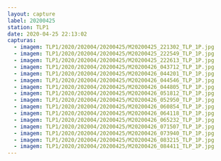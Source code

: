 ```yaml
---
layout: capture
label: 20200425
station: TLP1
date: 2020-04-25 22:13:02
capturas:
  - imagem: TLP1/2020/202004/20200425/M20200425_221302_TLP_1P.jpg
  - imagem: TLP1/2020/202004/20200425/M20200425_222549_TLP_1P.jpg
  - imagem: TLP1/2020/202004/20200425/M20200425_222613_TLP_1P.jpg
  - imagem: TLP1/2020/202004/20200425/M20200426_043712_TLP_1P.jpg
  - imagem: TLP1/2020/202004/20200425/M20200426_044201_TLP_1P.jpg
  - imagem: TLP1/2020/202004/20200425/M20200426_044546_TLP_1P.jpg
  - imagem: TLP1/2020/202004/20200425/M20200426_044805_TLP_1P.jpg
  - imagem: TLP1/2020/202004/20200425/M20200426_051812_TLP_1P.jpg
  - imagem: TLP1/2020/202004/20200425/M20200426_052950_TLP_1P.jpg
  - imagem: TLP1/2020/202004/20200425/M20200426_060854_TLP_1P.jpg
  - imagem: TLP1/2020/202004/20200425/M20200426_064118_TLP_1P.jpg
  - imagem: TLP1/2020/202004/20200425/M20200426_065232_TLP_1P.jpg
  - imagem: TLP1/2020/202004/20200425/M20200426_071507_TLP_1P.jpg
  - imagem: TLP1/2020/202004/20200425/M20200426_073940_TLP_1P.jpg
  - imagem: TLP1/2020/202004/20200425/M20200426_083215_TLP_1P.jpg
  - imagem: TLP1/2020/202004/20200425/M20200426_084411_TLP_1P.jpg
---
```

